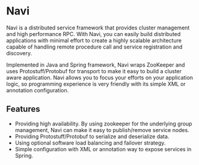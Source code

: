 Navi
=========
Navi is a distributed service framework that provides cluster management and high performance RPC. With Navi, you can easily build distributed applications with minimal effort to create a highly scalable architecture capable of handling remote procedure call and service registration and discovery.

Implemented in Java and Spring framework, Navi wraps ZooKeeper and uses Protostuff/Protobuf for transport to make it easy to build a cluster aware application. Navi allows you to focus your efforts on your application logic, so programming experience is very friendly with its simple XML or annotation configuration.

## Features

*  Providing high availability. By using zookeeper for the underlying group management, Navi can make it easy to publish/remove service nodes.
*  Providing Protostuff/Protobuf to serialize and deserialize data.
*  Using optional software load balancing and failover strategy.
*  Simple configuration with XML or annotation way to expose services in Spring.
